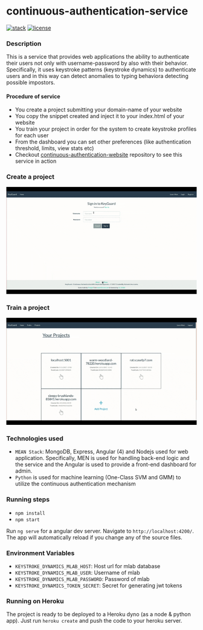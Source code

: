 # continuous-authentication-service

[![stack](https://badgen.net/badge/Stack/MEAN/green)](./LICENSE)
 [![license](https://badgen.net/badge/License/MIT/blue)](./LICENSE)
 
### Description
This is a service that provides web applications the ability to authenticate their users not only with username-password by also with their behavior. Specifically, it uses keystroke patterns (keystroke dynamics) to authenticate users and in this way can detect anomalies to typing behaviora detecting possible impostors. 

#### Procedure of service
- You create a project submitting your domain-name of your website
- You copy the snippet created and inject it to your index.html of your website
- You train your project in order for the system to create keystroke profiles for each user
- From the dashboard you can set other preferences (like authentication threshold, limits, view stats etc)
- Checkout [continuous-authentication-website](https://github.com/tasoskakour/continuous-authentication-website) repository to see this service in action

### Create a project 

<img src="create-project.gif">

### Train a project 

<img src="train-project.gif">
 
### Technologies used
- `MEAN Stack`: MongoDB, Express, Angular (4) and Nodejs used for web application. Specifically, MEN is used for handling back-end logic and the service and the Angular is used to provide a front-end dashboard for admin.
- `Python` is used for machine learning (One-Class SVM and GMM) to utilize the continuous authentication mechanism

### Running steps

- `npm install`
- `npm start`

Run `ng serve` for a angular dev server. Navigate to `http://localhost:4200/`. The app will automatically reload if you change any of the source files.

### Environment Variables

- `KEYSTROKE_DYNAMICS_MLAB_HOST`: Host url for mlab database
- `KEYSTROKE_DYNAMICS_MLAB_USER`: Username of mlab
- `KEYSTROKE_DYNAMICS_MLAB_PASSWORD`: Password of mlab
- `KEYSTROKE_DYNAMICS_TOKEN_SECRET`: Secret for generating jwt tokens

### Running on Heroku

The project is ready to be deployed to a Heroku dyno (as a node & python app). Just run `heroku create` and push the code to your heroku server.

